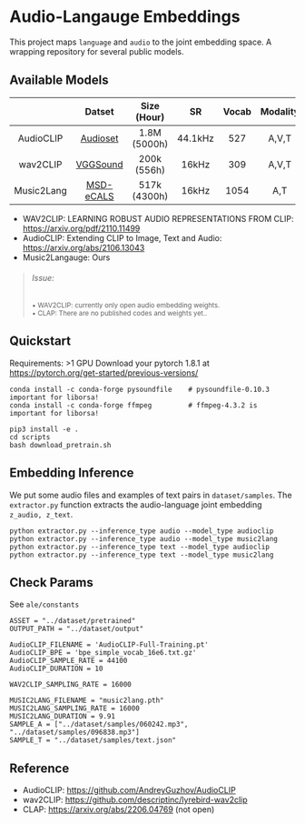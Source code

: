 # Audio-Langauge Embeddings

This project maps `language` and `audio` to the joint embedding space. A wrapping repository for several public models.


## Available Models

|            |   Datset  |  Size (Hour) |    SR   | Vocab | Modality | Support |
|:----------:|:---------:|:------------:|:-------:|:-----:|:--------:|:-------:|
|  AudioCLIP |  [Audioset](https://research.google.com/audioset/) | 1.8M (5000h) | 44.1kHz |  527  |   A,V,T  |    ✅    |
|  wav2CLIP  |  [VGGSound](https://www.robots.ox.ac.uk/~vgg/data/vggsound/) |  200k (556h) |  16kHz  |  309  |   A,V,T  |         |
| Music2Lang | [MSD-eCALS](https://github.com/SeungHeonDoh/msd-splits) | 517k (4300h) |  16kHz  |  1054 |    A,T   |    ✅    |

- WAV2CLIP: LEARNING ROBUST AUDIO REPRESENTATIONS FROM CLIP: https://arxiv.org/pdf/2110.11499
- AudioCLIP: Extending CLIP to Image, Text and Audio: https://arxiv.org/abs/2106.13043
- Music2Langauge: Ours

> ###### Issue:
> 
> <sub>• WAV2CLIP: currently only open audio embedding weights.<br /> • CLAP: There are no published codes and weights yet..<br /></sub>


## Quickstart
Requirements: >1 GPU
Download your pytorch 1.8.1 at https://pytorch.org/get-started/previous-versions/

```
conda install -c conda-forge pysoundfile    # pysoundfile-0.10.3 important for liborsa!
conda install -c conda-forge ffmpeg         # ffmpeg-4.3.2 is important for liborsa!

pip3 install -e .
cd scripts
bash download_pretrain.sh
```

## Embedding Inference
We put some audio files and examples of text pairs in `dataset/samples`. 
The `extractor.py` function extracts the audio-language joint embedding `z_audio, z_text`.

```
python extractor.py --inference_type audio --model_type audioclip
python extractor.py --inference_type audio --model_type music2lang
python extractor.py --inference_type text --model_type audioclip
python extractor.py --inference_type text --model_type music2lang
```

## Check Params
See `ale/constants`

```
ASSET = "../dataset/pretrained"
OUTPUT_PATH = "../dataset/output"

AudioCLIP_FILENAME = 'AudioCLIP-Full-Training.pt'
AudioCLIP_BPE = 'bpe_simple_vocab_16e6.txt.gz'
AudioCLIP_SAMPLE_RATE = 44100
AudioCLIP_DURATION = 10

WAV2CLIP_SAMPLING_RATE = 16000

MUSIC2LANG_FILENAME = "music2lang.pth"
MUSIC2LANG_SAMPLING_RATE = 16000
MUSIC2LANG_DURATION = 9.91
SAMPLE_A = ["../dataset/samples/060242.mp3", "../dataset/samples/096838.mp3"]
SAMPLE_T = "../dataset/samples/text.json"
```


## Reference

- AudioCLIP: https://github.com/AndreyGuzhov/AudioCLIP
- wav2CLIP: https://github.com/descriptinc/lyrebird-wav2clip
- CLAP: https://arxiv.org/abs/2206.04769 (not open)